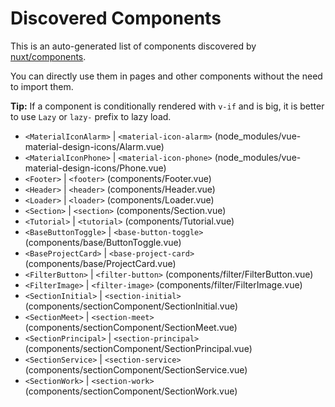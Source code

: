 # Discovered Components

This is an auto-generated list of components discovered by [nuxt/components](https://github.com/nuxt/components).

You can directly use them in pages and other components without the need to import them.

**Tip:** If a component is conditionally rendered with `v-if` and is big, it is better to use `Lazy` or `lazy-` prefix to lazy load.

- `<MaterialIconAlarm>` | `<material-icon-alarm>` (node_modules/vue-material-design-icons/Alarm.vue)
- `<MaterialIconPhone>` | `<material-icon-phone>` (node_modules/vue-material-design-icons/Phone.vue)
- `<Footer>` | `<footer>` (components/Footer.vue)
- `<Header>` | `<header>` (components/Header.vue)
- `<Loader>` | `<loader>` (components/Loader.vue)
- `<Section>` | `<section>` (components/Section.vue)
- `<Tutorial>` | `<tutorial>` (components/Tutorial.vue)
- `<BaseButtonToggle>` | `<base-button-toggle>` (components/base/ButtonToggle.vue)
- `<BaseProjectCard>` | `<base-project-card>` (components/base/ProjectCard.vue)
- `<FilterButton>` | `<filter-button>` (components/filter/FilterButton.vue)
- `<FilterImage>` | `<filter-image>` (components/filter/FilterImage.vue)
- `<SectionInitial>` | `<section-initial>` (components/sectionComponent/SectionInitial.vue)
- `<SectionMeet>` | `<section-meet>` (components/sectionComponent/SectionMeet.vue)
- `<SectionPrincipal>` | `<section-principal>` (components/sectionComponent/SectionPrincipal.vue)
- `<SectionService>` | `<section-service>` (components/sectionComponent/SectionService.vue)
- `<SectionWork>` | `<section-work>` (components/sectionComponent/SectionWork.vue)
